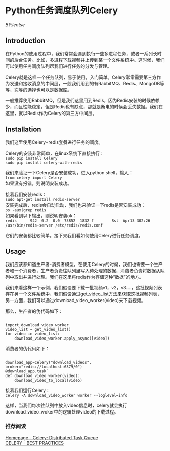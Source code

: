 # Python任务调度队列Celery
_BY:leotse_

## Introduction
在Python的使用过程中，我们常常会遇到执行一些多进程任务，或者一系列长时间的后台任务。比如，多进程下载视频并上传到某一个文件系统中。这时候，我们可以使用任务调度队列帮我们进行任务的分发与管理。

Celery就是这样一个任务队列，易于使用，入门简单。Celery常常需要第三方作为发送和接收消息的中间层，一般我们用到的有RabbitMQ、Redis、MongoDB等等，次等的选择也可以是数据库。

一般推荐使用RabbitMQ，但是我们这里用到Redis，因为Redis安装的时候依赖少，而且性能稳定，但是Redis也有缺点，那就是断电的时候会丢失数据。我们在这里，就以Redis作为Celery的第三方中间层。

## Installation
我们这里使用Celery+redis套餐进行任务的调度。  

Celery的安装非常简单，在linux系统下直接执行：  
`sudo pip install Celery`  
`sudo pip install celery-with-redis`  

我们来验证一下Celery是否安装成功，进入python shell，输入：  
`from celery import Celery`  
如果没有报错，则说明安装成功。

接着我们安装redis：  
`sudo apt-get install redis-server`  
安装完成后，redis会自动启动，我们也来验证一下redis是否安装成功：  
`ps -aux|grep redis`  
如果看到以下输出，则说明安装ok：  
`redis      942  0.2  0.0  73852  1832 ?        Ssl  Apr13 302:26 /usr/bin/redis-server /etc/redis/redis.conf`

它们的安装都比较简单。接下来我们看如何使用Celery进行任务调度。

## Usage
我们应该都知道生产者-消费者模型，在使用Celery的时候，我们也需要一个生产者和一个消费者，生产者负责往队列里写入待处理的数据，消费者负责将数据从队列中取出并进行处理。我们在这里将redis作为存储这种“数据”的地方。

我们来看这样一个示例，我们假设要下载一批视频v1，v2，v3....，这批视频列表存在另一个文件系统中，我们假设通过get_video_list方法来获取这批视频列表，另一方面，我们可以通过download_video_worker(video)来下载视频。

那么，生产者的伪代码如下：
<pre><code>  
import download_video_worker
video_list = get_video_list()
for video in video_list: 
    download_video_worker.apply_async([video])
</pre></code>

消费者的伪代码如下： 
<pre><code> 
download_app=Celery("download_videos", broker="redis://localhost:6379/0")
@download_app.task`  
def download_video_worker(video):
    download_video_to_local(video)
</pre></code>

接着我们运行Celery：  
`celery -A download_video_worker worker --loglevel=info`  

这样，当我们每次往队列中放入video信息时，celery就会执行download_video_woker中的逻辑处理video的下载过程。


### 推荐阅读
[Homepage - Celery: Distributed Task Queue](http://www.celeryproject.org/)  
[CELERY - BEST PRACTICES](https://denibertovic.com/posts/celery-best-practices/)